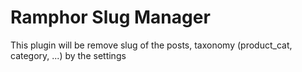# Ramphor Slug Manager

This plugin will be remove slug of the posts, taxonomy (product_cat, category, ...) by the settings
